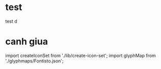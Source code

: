 # test
test d
# canh giua

import createIconSet from './lib/create-icon-set';
import glyphMap from './glyphmaps/Fontisto.json';
